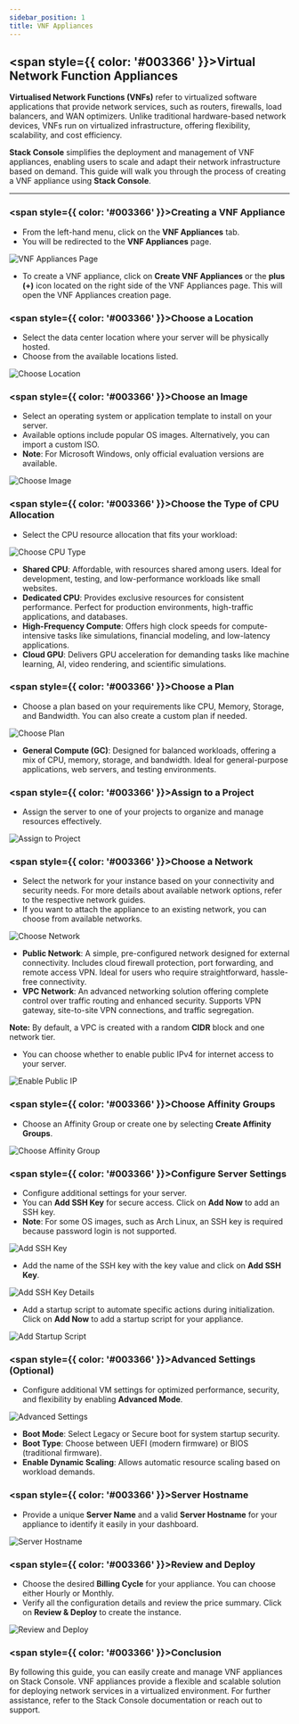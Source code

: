 ```yaml
---
sidebar_position: 1
title: VNF Appliances
---
```


## <span style={{ color: '#003366' }}>Virtual Network Function Appliances</span>

**Virtualised Network Functions (VNFs)** refer to virtualized software applications that provide network services, such as routers, firewalls, load balancers, and WAN optimizers. Unlike traditional hardware-based network devices, VNFs run on virtualized infrastructure, offering flexibility, scalability, and cost efficiency.

**Stack Console** simplifies the deployment and management of VNF appliances, enabling users to scale and adapt their network infrastructure based on demand. This guide will walk you through the process of creating a VNF appliance using **Stack Console**.

----------

### <span style={{ color: '#003366' }}>Creating a VNF Appliance</span>

- From the left-hand menu, click on the **VNF Appliances** tab.
- You will be redirected to the **VNF Appliances** page.

![VNF Appliances Page](images/stackconsole-create-vnf-app.png)

- To create a VNF appliance, click on **Create VNF Appliances** or the **plus (+)** icon located on the right side of the VNF Appliances page. This will open the VNF Appliances creation page.

### <span style={{ color: '#003366' }}>Choose a Location</span>

- Select the data center location where your server will be physically hosted.
- Choose from the available locations listed.

![Choose Location](images/stackconsole-create-instance-location.png)

### <span style={{ color: '#003366' }}>Choose an Image</span>

- Select an operating system or application template to install on your server.
- Available options include popular OS images. Alternatively, you can import a custom ISO.
- **Note**: For Microsoft Windows, only official evaluation versions are available.

![Choose Image](images/stackconsole-create-instance-choose-images.png)

### <span style={{ color: '#003366' }}>Choose the Type of CPU Allocation</span>

- Select the CPU resource allocation that fits your workload:

![Choose CPU Type](images/stackconsole-create-instance-choose-type.png)

  - **Shared CPU**: Affordable, with resources shared among users. Ideal for development, testing, and low-performance workloads like small websites.
  - **Dedicated CPU**: Provides exclusive resources for consistent performance. Perfect for production environments, high-traffic applications, and databases.
  - **High-Frequency Compute**: Offers high clock speeds for compute-intensive tasks like simulations, financial modeling, and low-latency applications.
  - **Cloud GPU**: Delivers GPU acceleration for demanding tasks like machine learning, AI, video rendering, and scientific simulations.

### <span style={{ color: '#003366' }}>Choose a Plan</span>

- Choose a plan based on your requirements like CPU, Memory, Storage, and Bandwidth. You can also create a custom plan if needed.

![Choose Plan](images/stackconsole-create-plan-vnf-app.png)

  - **General Compute (GC)**: Designed for balanced workloads, offering a mix of CPU, memory, storage, and bandwidth. Ideal for general-purpose applications, web servers, and testing environments.

### <span style={{ color: '#003366' }}>Assign to a Project</span>

- Assign the server to one of your projects to organize and manage resources effectively.

![Assign to Project](images/stackconsole-create-instance-choose-project.png)

### <span style={{ color: '#003366' }}>Choose a Network</span>

- Select the network for your instance based on your connectivity and security needs. For more details about available network options, refer to the respective network guides.
- If you want to attach the appliance to an existing network, you can choose from available networks.

![Choose Network](images/stackconsole-create-networks-vnf-app.png)

  - **Public Network**: A simple, pre-configured network designed for external connectivity. Includes cloud firewall protection, port forwarding, and remote access VPN. Ideal for users who require straightforward, hassle-free connectivity.
  - **VPC Network**: An advanced networking solution offering complete control over traffic routing and enhanced security. Supports VPN gateway, site-to-site VPN connections, and traffic segregation.

  **Note:** By default, a VPC is created with a random **CIDR** block and one network tier.

- You can choose whether to enable public IPv4 for internet access to your server.

![Enable Public IP](images/stackconsole-create-instance-enable-public-ip.png)

### <span style={{ color: '#003366' }}>Choose Affinity Groups</span>

- Choose an Affinity Group or create one by selecting **Create Affinity Groups**.

![Choose Affinity Group](images/stackconsole-select-ag.png)

### <span style={{ color: '#003366' }}>Configure Server Settings</span>

- Configure additional settings for your server.
- You can **Add SSH Key** for secure access. Click on **Add Now** to add an SSH key.
- **Note**: For some OS images, such as Arch Linux, an SSH key is required because password login is not supported.

![Add SSH Key](images/stackconsole-create-instance-add-ssh.png)

- Add the name of the SSH key with the key value and click on **Add SSH Key**.

![Add SSH Key Details](images/stackconsole-create-instance-add-ssh-kay.png)

- Add a startup script to automate specific actions during initialization. Click on **Add Now** to add a startup script for your appliance.

![Add Startup Script](images/stackconsole-create-instance-add-startup-script.png)

### <span style={{ color: '#003366' }}>Advanced Settings (Optional)</span>

- Configure additional VM settings for optimized performance, security, and flexibility by enabling **Advanced Mode**.

![Advanced Settings](images/stackconsole-create-instance-advance-mode.png)

  - **Boot Mode**: Select Legacy or Secure boot for system startup security.
  - **Boot Type**: Choose between UEFI (modern firmware) or BIOS (traditional firmware).
  - **Enable Dynamic Scaling**: Allows automatic resource scaling based on workload demands.

### <span style={{ color: '#003366' }}>Server Hostname</span>

- Provide a unique **Server Name** and a valid **Server Hostname** for your appliance to identify it easily in your dashboard.

![Server Hostname](images/stackconsole-create-instance-server-hostname.png)

### <span style={{ color: '#003366' }}>Review and Deploy</span>

- Choose the desired **Billing Cycle** for your appliance. You can choose either Hourly or Monthly.
- Verify all the configuration details and review the price summary. Click on **Review & Deploy** to create the instance.

![Review and Deploy](images/stackconsole-create-instance-depoly.png)

### <span style={{ color: '#003366' }}>Conclusion</span>

By following this guide, you can easily create and manage VNF appliances on Stack Console. VNF appliances provide a flexible and scalable solution for deploying network services in a virtualized environment. For further assistance, refer to the Stack Console documentation or reach out to support.
